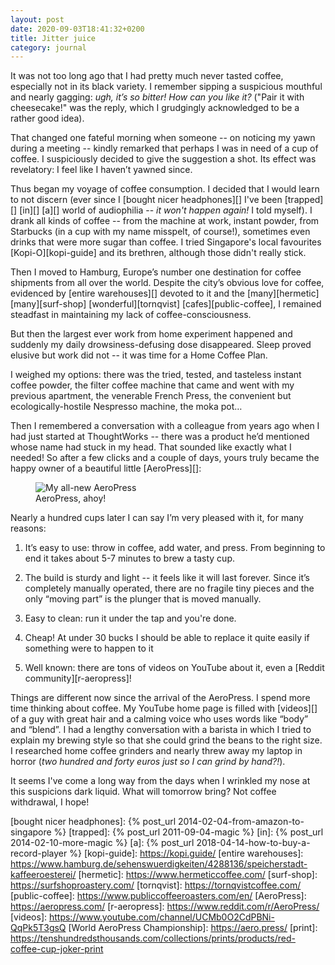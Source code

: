 ```yaml
---
layout: post
date: 2020-09-03T18:41:32+0200
title: Jitter juice
category: journal
---
```


It was not too long ago that I had pretty much never tasted coffee, especially
not in its black variety. I remember sipping a suspicious mouthful and nearly
gagging: _ugh, it’s so bitter! How can you like it?_ ("Pair it with
cheesecake!" was the reply, which I grudgingly acknowledged to be a rather good
idea).

That changed one fateful morning when someone -- on noticing my yawn during a
meeting -- kindly remarked that perhaps I was in need of a cup of coffee. I
suspiciously decided to give the suggestion a shot. Its effect was revelatory:
I feel like I haven’t yawned since.

Thus began my voyage of coffee consumption. I decided that I would learn to not
discern (ever since I [bought nicer headphones][] I've been [trapped][] [in][]
[a][] world of audiophilia -- _it won't happen again!_ I told myself). I drank
all kinds of coffee -- from the machine at work, instant powder, from Starbucks
(in a cup with my name misspelt, of course!), sometimes even drinks that were
more sugar than coffee. I tried Singapore's local favourites
[Kopi-O][kopi-guide] and its brethren, although those didn't really stick.

Then I moved to Hamburg, Europe’s number one destination for coffee shipments
from all over the world. Despite the city’s obvious love for coffee, evidenced
by [entire warehouses][] devoted to it and the [many][hermetic]
[many][surf-shop] [wonderful][tornqvist] [cafes][public-coffee], I remained
steadfast in maintaining my lack of coffee-consciousness.

But then the largest ever work from home experiment happened and suddenly my
daily drowsiness-defusing dose disappeared. Sleep proved elusive but
work did not -- it was time for a Home Coffee Plan.

I weighed my options: there was the tried, tested, and tasteless instant coffee
powder, the filter coffee machine that came and went with my previous
apartment, the venerable French Press, the convenient but ecologically-hostile
Nespresso machine, the moka pot…

Then I remembered a conversation with a colleague from years ago when I had
just started at ThoughtWorks -- there was a product he’d mentioned whose name
had stuck in my head. That sounded like exactly what I needed! So after a few
clicks and a couple of days, yours truly became the happy owner of a beautiful
little [AeroPress][]:

<figure>
	<img data-action="zoom"
		src="https://live.staticflickr.com/65535/50302271802_e12e5f75fa_h.jpg"
		srcset="https://live.staticflickr.com/65535/50302271802_96fc09255a_o.jpg
		2429w, https://live.staticflickr.com/65535/50302271802_e12e5f75fa_h.jpg
		1200w, https://live.staticflickr.com/65535/50302271802_24175714b9_c.jpg
		600w, https://live.staticflickr.com/65535/50302271802_24175714b9.jpg
		375w"
		alt="My all-new AeroPress">
	<figcaption>AeroPress, ahoy!</figcaption>
</figure>


Nearly a hundred cups later I can say I’m very pleased with it, for many
reasons:

1. It’s easy to use: throw in coffee, add water, and press. From beginning to
   end it takes about 5-7 minutes to brew a tasty cup.

2. The build is sturdy and light -- it feels like it will last forever. Since
   it’s completely manually operated, there are no fragile tiny pieces and the
   only “moving part” is the plunger that is moved manually.

3. Easy to clean: run it under the tap and you're done.

4. Cheap! At under 30 bucks I should be able to replace it quite easily if
   something were to happen to it

5. Well known: there are tons of videos on YouTube about it, even a [Reddit
   community][r-aeropress]!

Things are different now since the arrival of the AeroPress. I spend more time
thinking about coffee. My YouTube home page is filled with [videos][] of a guy
with great hair and a calming voice who uses words like “body” and “blend”. I
had a lengthy conversation with a barista in which I tried to explain my
brewing style so that she could grind the beans to the right size. I researched
home coffee grinders and nearly threw away my laptop in horror (_two hundred
and forty euros just so I can grind by hand?!_).

It seems I've come a long way from the days when I wrinkled my nose at this
suspicions dark liquid. What will tomorrow bring? Not coffee withdrawal, I
hope!

[bought nicer headphones]: {% post_url 2014-02-04-from-amazon-to-singapore %}
[trapped]: {% post_url 2011-09-04-magic %}
[in]: {% post_url 2014-02-10-more-magic %}
[a]: {% post_url 2018-04-14-how-to-buy-a-record-player %}
[kopi-guide]: https://kopi.guide/
[entire warehouses]: https://www.hamburg.de/sehenswuerdigkeiten/4288136/speicherstadt-kaffeeroesterei/
[hermetic]: https://www.hermeticcoffee.com/
[surf-shop]: https://surfshoproastery.com/
[tornqvist]: https://tornqvistcoffee.com/
[public-coffee]: https://www.publiccoffeeroasters.com/en/
[AeroPress]: https://aeropress.com/
[r-aeropress]: https://www.reddit.com/r/AeroPress/
[videos]: https://www.youtube.com/channel/UCMb0O2CdPBNi-QqPk5T3gsQ
[World AeroPress Championship]: https://aero.press/
[print]: https://tenshundredsthousands.com/collections/prints/products/red-coffee-cup-joker-print
